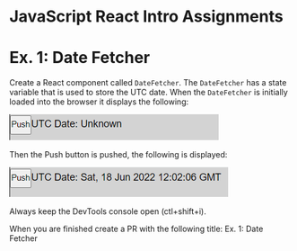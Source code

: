 # JavaScript React Intro Assignments

# Ex. 1: Date Fetcher

Create a React component called `DateFetcher`.  The `DateFetcher` has a state variable that is used to store the UTC date.  When the `DateFetcher` is initially loaded into the browser it displays the following:

![](./docs/ex1a.png)

Then the Push button is pushed, the following is displayed:

![](./docs/ex1b.png)

Always keep the DevTools console open (ctl+shift+i).

When you are finished create a PR with the following title: Ex. 1: Date Fetcher
